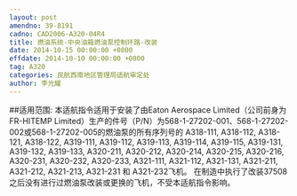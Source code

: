 ```yaml
---
layout: post
amendno: 39-8191
cadno: CAD2006-A320-04R4
title: 燃油系统-中央油箱燃油泵控制环路-改装
date: 2014-10-15 00:00:00 +0800
effdate: 2014-10-10 00:00:00 +0800
tag: A320
categories: 民航西南地区管理局适航审定处
author: 李光耀
---
```


##适用范围:
本适航指令适用于安装了由Eaton Aerospace Limited（公司前身为FR-HITEMP Limited）生产的件号（P/N）为568-1-27202-001、568-1-27202-002或568-1-27202-005的燃油泵的所有序列号的 A318-111, A318-112, A318-121, A318-122, A319-111, A319-112, A319-113, A319-114, A319-115, A319-131, A319-132, A319-133, A320-211, A320-212, A320-214, A320-215, A320-216, A320-231, A320-232, A320-233, A321-111, A321-112, A321-131, A321-211, A321-212, A321-213, A321-231 和 A321-232飞机。
在制造中执行了改装37508之后没有进行过燃油泵改装或更换的飞机，不受本适航指令影响。

